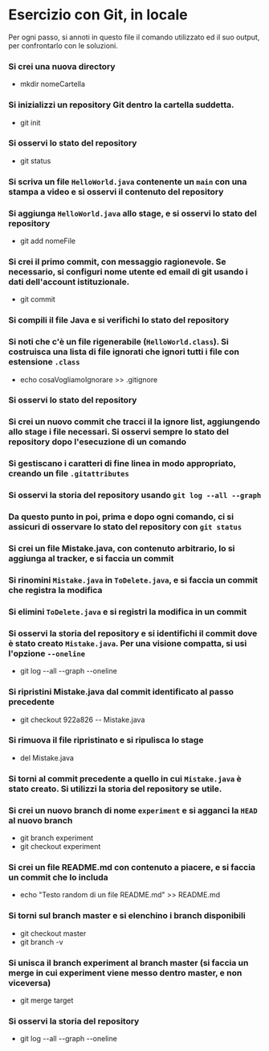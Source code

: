 # Esercizio con Git, in locale

Per ogni passo,
si annoti in questo file il comando utilizzato ed il suo output,
per confrontarlo con le soluzioni.

### Si crei una nuova directory
- mkdir nomeCartella

### Si inizializzi un repository Git dentro la cartella suddetta.
- git init

### Si osservi lo stato del repository
- git status 

### Si scriva un file `HelloWorld.java` contenente un `main` con una stampa a video e si osservi il contenuto del repository

### Si aggiunga `HelloWorld.java` allo stage, e si osservi lo stato del repository
- git add nomeFile

### Si crei il primo commit, con messaggio ragionevole. Se necessario, si configuri nome utente ed email di git usando i dati dell'account istituzionale.
- git commit

### Si compili il file Java e si verifichi lo stato del repository

### Si noti che c'è un file rigenerabile (`HelloWorld.class`). Si costruisca una lista di file ignorati che ignori tutti i file con estensione `.class`
- echo cosaVogliamoIgnorare >> .gitignore

### Si osservi lo stato del repository

### Si crei un nuovo commit che tracci il la ignore list, aggiungendo allo stage i file necessari. Si osservi sempre lo stato del repository dopo l'esecuzione di un comando

### Si gestiscano i caratteri di fine linea in modo appropriato, creando un file `.gitattributes`

### Si osservi la storia del repository usando `git log --all --graph`

### Da questo punto in poi, prima e dopo ogni comando, ci si assicuri di osservare lo stato del repository con `git status`

### Si crei un file Mistake.java, con contenuto arbitrario, lo si aggiunga al tracker, e si faccia un commit

### Si rinomini `Mistake.java` in `ToDelete.java`, e si faccia un commit che registra la modifica

### Si elimini `ToDelete.java` e si registri la modifica in un commit

### Si osservi la storia del repository e si identifichi il commit dove è stato creato `Mistake.java`. Per una visione compatta, si usi l'opzione `--oneline`
- git log --all --graph --oneline

### Si ripristini Mistake.java dal commit identificato al passo precedente
- git checkout 922a826 -- Mistake.java

### Si rimuova il file ripristinato e si ripulisca lo stage
- del Mistake.java

### Si torni al commit precedente a quello in cui `Mistake.java` è stato creato. Si utilizzi la storia del repository se utile.

### Si crei un nuovo branch di nome `experiment` e si agganci la `HEAD` al nuovo branch
- git branch experiment
- git checkout experiment

### Si crei un file README.md con contenuto a piacere, e si faccia un commit che lo includa
- echo "Testo random di un file README.md" >> README.md

### Si torni sul branch master e si elenchino i branch disponibili
- git checkout master
- git branch -v

### Si unisca il branch experiment al branch master (si faccia un merge in cui experiment viene messo dentro master, e non viceversa)
- git merge target

### Si osservi la storia del repository
- git log --all --graph --oneline
